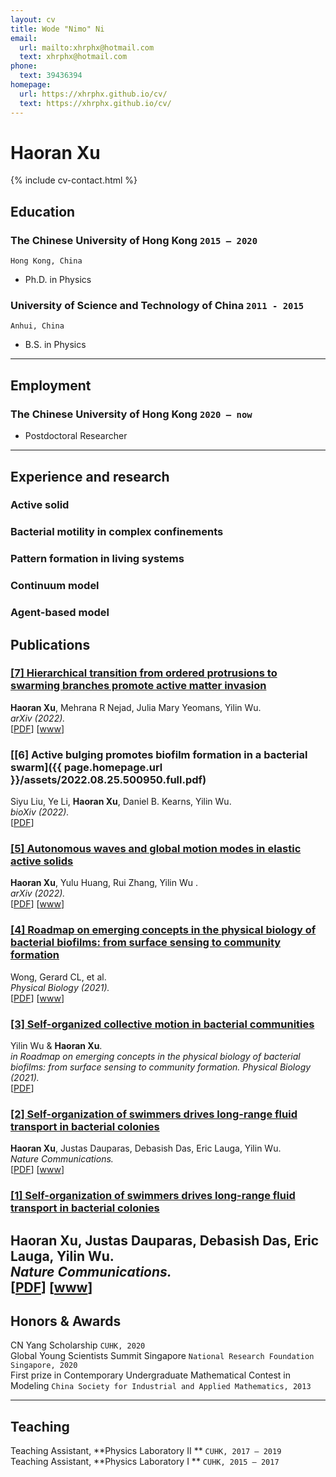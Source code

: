 ```yaml
---
layout: cv
title: Wode "Nimo" Ni
email:
  url: mailto:xhrphx@hotmail.com
  text: xhrphx@hotmail.com
phone:
  text: 39436394
homepage:
  url: https://xhrphx.github.io/cv/
  text: https://xhrphx.github.io/cv/
---
```


# Haoran **Xu**

<!--
include contact information from the front matter
Supported arguments:
    - homepage: url, text
        - phone
        - email
            -->

{% include cv-contact.html %}

## Education

### **The Chinese University of Hong Kong** `2015 – 2020`

```
Hong Kong, China
```

- Ph.D. in Physics

### **University of Science and Technology of China** `2011 - 2015`

```
Anhui, China
```

- B.S. in Physics

---

## Employment

### **The Chinese University of Hong Kong** `2020 – now`

- Postdoctoral Researcher

---

## Experience and research

### **Active solid** 
### **Bacterial motility in complex confinements** 
### **Pattern formation in living systems** 
### **Continuum model** 
### **Agent-based model** 



## Publications

### [**[7] Hierarchical transition from ordered protrusions to swarming branches promote active matter invasion**](https://arxiv.org/pdf/2208.12424.pdf)

**Haoran Xu**, Mehrana R Nejad, Julia Mary Yeomans, Yilin Wu.<br> 
_arXiv (2022)._ <br>
[[PDF](https://arxiv.org/pdf/2208.12424.pdf)]
[[www](https://arxiv.org/abs/2208.12424)]

### [**[6] Active bulging promotes biofilm formation in a bacterial swarm**]({{ page.homepage.url }}/assets/2022.08.25.500950.full.pdf)

Siyu Liu, Ye Li, **Haoran Xu**, Daniel B. Kearns, Yilin Wu.<br> 
_bioXiv (2022)._<br>
[[PDF](http://penrose.ink/media/Penrose_SIGGRAPH2020.pdf)]

### [**[5] Autonomous waves and global motion modes in elastic active solids**](https://arxiv.org/pdf/2208.09664.pdf)

**Haoran Xu**, Yulu Huang, Rui Zhang, Yilin Wu .<br>
_arXiv (2022)._ <br>
[[PDF](https://arxiv.org/pdf/2208.09664.pdf)]
[[www](https://arxiv.org/abs/2208.09664)]

### [**[4] Roadmap on emerging concepts in the physical biology of bacterial biofilms: from surface sensing to community formation**](https://iopscience.iop.org/article/10.1088/1478-3975/abdc0e/pdf)

Wong, Gerard CL, et al.<br>
_Physical Biology (2021)._<br>
[[PDF](https://iopscience.iop.org/article/10.1088/1478-3975/abdc0e/pdf)]
[[www](https://iopscience.iop.org/article/10.1088/1478-3975/abdc0e)]

### [**[3] Self-organized collective motion in bacterial communities**](https://iopscience.iop.org/article/10.1088/1478-3975/abdc0e/ampdf#page=66)

Yilin Wu & **Haoran Xu**.<br>
_in Roadmap on emerging concepts in the physical biology of bacterial biofilms: from surface sensing to community formation. Physical Biology (2021)._<br>
[[PDF](https://iopscience.iop.org/article/10.1088/1478-3975/abdc0e/ampdf#page=66)]

### [**[2] Self-organization of swimmers drives long-range fluid transport in bacterial colonies**](https://arxiv.org/pdf/1904.00888.pdf)

**Haoran Xu**, Justas Dauparas, Debasish Das, Eric Lauga, Yilin Wu.<br>
_Nature Communications._<br>
[[PDF](https://arxiv.org/pdf/1904.00888.pdf)]
[[www](https://arxiv.org/abs/1904.00888)]

### [**[1] Self-organization of swimmers drives long-range fluid transport in bacterial colonies**](https://www.nature.com/articles/s41467-019-09818-2.pdf)

**Haoran Xu**, Justas Dauparas, Debasish Das, Eric Lauga, Yilin Wu.<br>
_Nature Communications._<br>
[[PDF](https://www.nature.com/articles/s41467-019-09818-2.pdf)]
[[www](https://www.nature.com/articles/s41467-019-09818-2)]
---

## Honors & Awards

CN Yang Scholarship `CUHK, 2020` <br>
Global Young Scientists Summit Singapore `National Research Foundation Singapore, 2020` <br>
First prize in Contemporary Undergraduate Mathematical Contest in Modeling `China Society for Industrial and Applied Mathematics, 2013` <br>

---

## Teaching

Teaching Assistant, **Physics Laboratory II ** `CUHK, 2017 – 2019` <br>
Teaching Assistant, **Physics Laboratory I ** `CUHK, 2015 – 2017` <br>


<!-- ### Footer

Last updated: May 2013 -->
